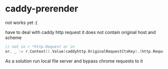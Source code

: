 # caddy-prerender

not works yet :(

have to deal with caddy http request
it does not contain original host and scheme

```go
// not in r *http.Request or in
or, _ := r.Context().Value(caddyhttp.OriginalRequestCtxKey).(http.Request)
```

As a solution run local file server and bypass chrome requests to it
